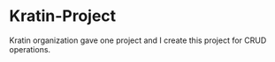 # Kratin-Project
Kratin organization gave one project and I create this project for CRUD operations.
